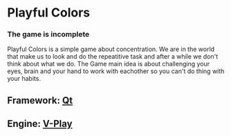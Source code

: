 # Playful Colors
### The game is incomplete

Playful Colors is a simple game about concentration. We are in the world that make us to look and do the repeatitive task and after a while we don't think about what we do.
The Game main idea is about challenging your eyes, brain and your hand to work with eachother so you can't do thing with your habits.






## Framework: [Qt](https://www.qt.io/)
## Engine: [V-Play](http://v-play.net/)
